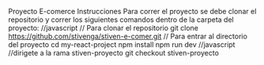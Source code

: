 Proyecto E-comerce
Instrucciones
Para correr el proyecto se debe clonar el repositorio y correr los siguientes comandos dentro de la carpeta del proyecto:
//javascript
// Para clonar el repositorio
git clone https://github.com/stivenga/stiven-e-comer.git
// Para entrar al directorio del proyecto
cd my-react-project 
npm install
npm run dev
//javascript
//dirigete a la rama stiven-proyecto
git checkout stiven-proyecto

